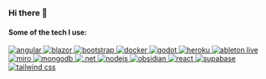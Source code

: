 ### Hi there 👋

<!--
**mark-rafter/mark-rafter** is a ✨ _special_ ✨ repository because its `README.md` (this file) appears on your GitHub profile.

Here are some ideas to get you started:

- 🔭 I’m currently working on ...
- 🌱 I’m currently learning ...
- 👯 I’m looking to collaborate on ...
- 🤔 I’m looking for help with ...
- 💬 Ask me about ...
- 📫 How to reach me: ...
- 😄 Pronouns: ...
- ⚡ Fun fact: ...
-->

#### Some of the tech I use:
<a href="https://www.angular.io/">
    <img src="https://img.shields.io/badge/angular-DD0031?logo=angular&logoColor=white&style=for-the-badge" alt="angular">
</a>
<a href="https://dotnet.microsoft.com/en-us/apps/aspnet/web-apps/blazor">
    <img src="https://img.shields.io/badge/blazor-512BD4?logo=blazor&logoColor=white&style=for-the-badge" alt="blazor">
</a>
<a href="https://getbootstrap.com/">
    <img src="https://img.shields.io/badge/bootstrap-7952B3?logo=bootstrap&logoColor=white&style=for-the-badge" alt="bootstrap">
</a>
<a href="https://docker.com/">
    <img src="https://img.shields.io/badge/docker-2496ED?logo=docker&logoColor=white&style=for-the-badge" alt="docker">
</a>
<a href="https://godotengine.org/">
    <img src="https://img.shields.io/badge/godot-478CBF?logo=godot-engine&logoColor=white&style=for-the-badge" alt="godot">
</a>
<a href="https://heroku.com/">
    <img src="https://img.shields.io/badge/heroku-430098?logo=heroku&logoColor=white&style=for-the-badge" alt="heroku">
</a>
<a href="https://www.ableton.com/">
    <img src="https://img.shields.io/badge/live-000000?logo=abletonlive&logoColor=white&style=for-the-badge" alt="ableton live">
</a>
<a href="https://www.miro.com/">
    <img src="https://img.shields.io/badge/miro-ffd02f?logo=miro&logoColor=050038&style=for-the-badge" alt="miro">
</a>
<a href="https://www.mongodb.com/">
    <img src="https://img.shields.io/badge/mongodb-47A248?logo=mongodb&logoColor=white&style=for-the-badge" alt="mongodb">
</a>
<a href="https://dotnet.microsoft.com/">
    <img src="https://img.shields.io/badge/.net-512BD4?logo=dotnet&logoColor=white&style=for-the-badge" alt=".net">
</a>
<a href="https://nodejs.org/">
    <img src="https://img.shields.io/badge/node.js-339933?logo=nodedotjs&logoColor=white&style=for-the-badge" alt="nodejs">
</a>
<a href="https://obsidian.md/">
    <img src="https://img.shields.io/badge/obsidian-483699?logo=obsidian&logoColor=white&style=for-the-badge" alt="obsidian">
</a>
<a href="https://reactjs.org/">
    <img src="https://img.shields.io/badge/react-20232a?logo=react&logoColor=61DAFB&logoWidth=15&style=for-the-badge" alt="react">
</a>
<a href="https://supabase.com/">
    <img src="https://img.shields.io/badge/supabase-3ECF8E?logo=supabase&logoColor=white&style=for-the-badge" alt="supabase">
</a>
<a href="https://tailwindcss.com/">
    <img src="https://img.shields.io/badge/tailwind-06B6D4?logo=tailwindcss&logoColor=white&style=for-the-badge" alt="tailwind css">
</a>
